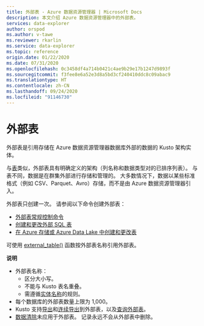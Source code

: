 ```yaml
---
title: 外部表 - Azure 数据资源管理器 | Microsoft Docs
description: 本文介绍 Azure 数据资源管理器中的外部表。
services: data-explorer
author: orspod
ms.author: v-tawe
ms.reviewer: rkarlin
ms.service: data-explorer
ms.topic: reference
origin.date: 01/22/2020
ms.date: 07/31/2020
ms.openlocfilehash: 0c3458df4a714b0421c4ae9b29e17b1247d9893f
ms.sourcegitcommit: f3fee8e6a52e3d8a5bd3cf240410ddc8c09abac9
ms.translationtype: HT
ms.contentlocale: zh-CN
ms.lasthandoff: 09/24/2020
ms.locfileid: "91146730"
---
```

# <a name="external-tables"></a>外部表

外部表是引用存储在 Azure 数据资源管理器数据库外部的数据的 Kusto 架构实体。

与[表](tables.md)类似，外部表具有明确定义的架构（列名称和数据类型对的已排序列表）。 与表不同，数据是在群集外部进行存储和管理的。 大多数情况下，数据以某些标准格式（例如 CSV、Parquet、Avro）存储，而不是由 Azure 数据资源管理器引入。

外部表只创建一次。 请参阅以下命令创建外部表：
* [外部表常规控制命令](../../management/external-sql-tables.md)
* [创建和更改外部 SQL 表](../../management/external-sql-tables.md)
* [在 Azure 存储或 Azure Data Lake 中创建和更改表](../../management/external-tables-azurestorage-azuredatalake.md)

可使用 [external_table()](../../query/externaltablefunction.md) 函数按外部表名称引用外部表。 

**说明**

* 外部表名称：
   * 区分大小写。
   * 不能与 Kusto 表名重叠。
   * 需遵循[实体名称](./entity-names.md)的规则。
* 每个数据库的外部表数量上限为 1,000。
* Kusto 支持[导出](../../management/data-export/export-data-to-an-external-table.md)和[连续导出](../../management/data-export/continuous-data-export.md)到外部表，以及[查询外部表](../../../data-lake-query-data.md)。
* [数据清除](../../concepts/data-purge.md)未应用于外部表。 记录永远不会从外部表中删除。
